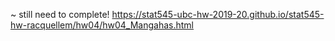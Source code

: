 ~ still need to complete!
https://stat545-ubc-hw-2019-20.github.io/stat545-hw-racquellem/hw04/hw04_Mangahas.html
